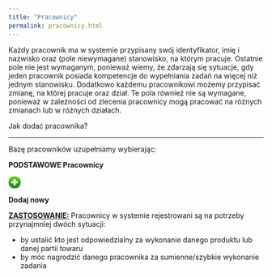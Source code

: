 ```yaml
---
title: "Pracownicy"
permalink: pracownicy.html
---
```

Każdy pracownik ma w systemie przypisany swój identyfikator, imię i nazwisko oraz (pole niewymagane) stanowisko, na którym pracuje. Ostatnie pole nie jest wymaganym, ponieważ wiemy, że zdarzają się sytuacje, gdy jeden pracownik posiada kompetencje do wypełniania zadań na więcej niż jednym stanowisku. Dodatkowo każdemu pracownikowi możemy przypisać zmianę, na której pracuje oraz dział. Te pola również nie są wymagane, ponieważ w zależności od zlecenia pracownicy mogą pracować na różnych zmianach lub w różnych działach.

  

Jak dodać pracownika?

* * *

Bazę pracowników uzupełniamy wybierając:

<b>PODSTAWOWE  Pracownicy  </b>

<img border="0" src="/images/dodaj%20nowy.png" style="vertical-align:-6px">

<b>Dodaj nowy</b>
    

  

<u style="font-weight:bold">ZASTOSOWANIE:</u> Pracownicy w systemie rejestrowani są na potrzeby przynajmniej dwóch sytuacji: 

- by ustalić kto jest odpowiedzialny za wykonanie danego produktu lub danej partii towaru
- by móc nagrodzić danego pracownika za sumienne/szybkie wykonanie zadania

